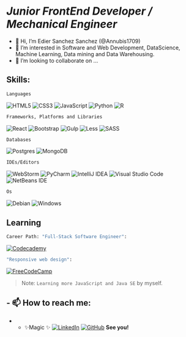# _Junior FrontEnd Developer / Mechanical Engineer_ 

- 👋 Hi, I’m Edier Sanchez Sanchez (@Annubis1709)
- 👀 I’m interested in Software and Web Development, DataScience, Machine Learning, Data mining and Data Warehousing.
- 💞️ I’m looking to collaborate on ...

## Skills:
```sh
Languages
```
![HTML5](https://img.shields.io/badge/html5-%23E34F26.svg?style=for-the-badge&logo=html5&logoColor=white) ![CSS3](https://img.shields.io/badge/css3-%231572B6.svg?style=for-the-badge&logo=css3&logoColor=white) ![JavaScript](https://img.shields.io/badge/javascript-%23323330.svg?style=for-the-badge&logo=javascript&logoColor=%23F7DF1E) ![Python](https://img.shields.io/badge/python-3670A0?style=for-the-badge&logo=python&logoColor=ffdd54) ![R](https://img.shields.io/badge/r-%23276DC3.svg?style=for-the-badge&logo=r&logoColor=white)

```sh
Frameworks, Platforms and Libraries
```
![React](https://img.shields.io/badge/react-%2320232a.svg?style=for-the-badge&logo=react&logoColor=%2361DAFB) ![Bootstrap](https://img.shields.io/badge/bootstrap-%23563D7C.svg?style=for-the-badge&logo=bootstrap&logoColor=white) ![Gulp](https://img.shields.io/badge/GULP-%23CF4647.svg?style=for-the-badge&logo=gulp&logoColor=white) ![Less](https://img.shields.io/badge/less-2B4C80?style=for-the-badge&logo=less&logoColor=white) ![SASS](https://img.shields.io/badge/SASS-hotpink.svg?style=for-the-badge&logo=SASS&logoColor=white)  
```sh
Databases
```

![Postgres](https://img.shields.io/badge/postgres-%23316192.svg?style=for-the-badge&logo=postgresql&logoColor=white) ![MongoDB](https://img.shields.io/badge/MongoDB-%234ea94b.svg?style=for-the-badge&logo=mongodb&logoColor=white)



```sh
IDEs/Editors
```
![WebStorm](https://img.shields.io/badge/webstorm-143?style=for-the-badge&logo=webstorm&logoColor=white&color=black) ![PyCharm](https://img.shields.io/badge/pycharm-143?style=for-the-badge&logo=pycharm&logoColor=black&color=black&labelColor=green) ![IntelliJ IDEA](https://img.shields.io/badge/IntelliJIDEA-000000.svg?style=for-the-badge&logo=intellij-idea&logoColor=white) ![Visual Studio Code](https://img.shields.io/badge/Visual%20Studio%20Code-0078d7.svg?style=for-the-badge&logo=visual-studio-code&logoColor=white) ![NetBeans IDE](https://img.shields.io/badge/NetBeansIDE-1B6AC6.svg?style=for-the-badge&logo=apache-netbeans-ide&logoColor=white)

```sh
Os
```
![Debian](https://img.shields.io/badge/Debian-D70A53?style=for-the-badge&logo=debian&logoColor=white) ![Windows](https://img.shields.io/badge/Windows-0078D6?style=for-the-badge&logo=windows&logoColor=white)

## Learning
```sh
Career Path: "Full-Stack Software Engineer":
```
[![Codecademy](https://img.shields.io/badge/Codecademy-FFF0E5?style=for-the-badge&logo=codecademy&logoColor=1F243A)](https://www.codecademy.com/)
```sh
"Responsive web design":
```
[![FreeCodeCamp](https://img.shields.io/badge/Freecodecamp-%23123.svg?&style=for-the-badge&logo=freecodecamp&logoColor=green)](https://www.freecodecamp.org/)

> Note: `Learning more JavaScript and Java SE` by myself.
## - 📫 How to reach me:
- - ✨Magic ✨
[![LinkedIn](https://img.shields.io/badge/linkedin-%230077B5.svg?style=for-the-badge&logo=linkedin&logoColor=white)](https://linkedin.com/in/edier-sanchez-sanchez)
[![GitHub](https://img.shields.io/badge/github-%23121011.svg?style=for-the-badge&logo=github&logoColor=white)](https://github.com/Annubis1709)
**See you!**


<!---
Annubis1709/Annubis1709 is a ✨ special ✨ repository because its `README.md` (this file) appears on your GitHub profile.
You can click the Preview link to take a look at your changes.
--->

<!---
<h1 class="code-line" data-line-start=0 data-line-end=1 ><a id="_Junior_Frontend_Developer__Mechanical_Engineer__0"></a><em>Junior Frontend Developer / Mechanical Engineer</em></h1>
<ul>
<li class="has-line-data" data-line-start="2" data-line-end="3">👋 Hi, I’m Edier Sanchez Sanchez (@Annubis1709)</li>
<li class="has-line-data" data-line-start="3" data-line-end="4">👀 I’m interested in Software and Web Development, DataScience, Machine Learning, Data mining and Data Warehousing.</li>
<li class="has-line-data" data-line-start="4" data-line-end="6">💞️ I’m looking to collaborate on …</li>
</ul>
<h2 class="code-line" data-line-start=6 data-line-end=7 ><a id="Skills_6"></a>Skills:</h2>
<pre><code class="has-line-data" data-line-start="8" data-line-end="10" class="language-sh">Languages
</code></pre>
<p class="has-line-data" data-line-start="10" data-line-end="11"><img src="https://img.shields.io/badge/html5-%23E34F26.svg?style=for-the-badge&amp;logo=html5&amp;logoColor=white" alt="HTML5"> <img src="https://img.shields.io/badge/css3-%231572B6.svg?style=for-the-badge&amp;logo=css3&amp;logoColor=white" alt="CSS3"> <img src="https://img.shields.io/badge/javascript-%23323330.svg?style=for-the-badge&amp;logo=javascript&amp;logoColor=%23F7DF1E" alt="JavaScript"> <img src="https://img.shields.io/badge/python-3670A0?style=for-the-badge&amp;logo=python&amp;logoColor=ffdd54" alt="Python"> <img src="https://img.shields.io/badge/r-%23276DC3.svg?style=for-the-badge&amp;logo=r&amp;logoColor=white" alt="R"></p>
<pre><code class="has-line-data" data-line-start="13" data-line-end="15" class="language-sh">Frameworks, Platforms and Libraries
</code></pre>
<p class="has-line-data" data-line-start="15" data-line-end="16"><img src="https://img.shields.io/badge/react-%2320232a.svg?style=for-the-badge&amp;logo=react&amp;logoColor=%2361DAFB" alt="React"> <img src="https://img.shields.io/badge/bootstrap-%23563D7C.svg?style=for-the-badge&amp;logo=bootstrap&amp;logoColor=white" alt="Bootstrap"> <img src="https://img.shields.io/badge/GULP-%23CF4647.svg?style=for-the-badge&amp;logo=gulp&amp;logoColor=white" alt="Gulp"> <img src="https://img.shields.io/badge/less-2B4C80?style=for-the-badge&amp;logo=less&amp;logoColor=white" alt="Less"> <img src="https://img.shields.io/badge/SASS-hotpink.svg?style=for-the-badge&amp;logo=SASS&amp;logoColor=white" alt="SASS"></p>
<pre><code class="has-line-data" data-line-start="17" data-line-end="19" class="language-sh">Databases
</code></pre>
<p class="has-line-data" data-line-start="20" data-line-end="21"><img src="https://img.shields.io/badge/postgres-%23316192.svg?style=for-the-badge&amp;logo=postgresql&amp;logoColor=white" alt="Postgres"> <img src="https://img.shields.io/badge/MongoDB-%234ea94b.svg?style=for-the-badge&amp;logo=mongodb&amp;logoColor=white" alt="MongoDB"></p>
<pre><code class="has-line-data" data-line-start="25" data-line-end="27" class="language-sh">IDEs/Editors
</code></pre>
<p class="has-line-data" data-line-start="27" data-line-end="28"><img src="https://img.shields.io/badge/webstorm-143?style=for-the-badge&amp;logo=webstorm&amp;logoColor=white&amp;color=black" alt="WebStorm"> <img src="https://img.shields.io/badge/pycharm-143?style=for-the-badge&amp;logo=pycharm&amp;logoColor=black&amp;color=black&amp;labelColor=green" alt="PyCharm"> <img src="https://img.shields.io/badge/IntelliJIDEA-000000.svg?style=for-the-badge&amp;logo=intellij-idea&amp;logoColor=white" alt="IntelliJ IDEA"> <img src="https://img.shields.io/badge/Visual%20Studio%20Code-0078d7.svg?style=for-the-badge&amp;logo=visual-studio-code&amp;logoColor=white" alt="Visual Studio Code"> <img src="https://img.shields.io/badge/NetBeansIDE-1B6AC6.svg?style=for-the-badge&amp;logo=apache-netbeans-ide&amp;logoColor=white" alt="NetBeans IDE"></p>
<pre><code class="has-line-data" data-line-start="30" data-line-end="32" class="language-sh">IDEs/Editors
</code></pre>
<p class="has-line-data" data-line-start="32" data-line-end="33"><img src="https://img.shields.io/badge/Debian-D70A53?style=for-the-badge&amp;logo=debian&amp;logoColor=white" alt="Debian"> <img src="https://img.shields.io/badge/Windows-0078D6?style=for-the-badge&amp;logo=windows&amp;logoColor=white" alt="Windows"></p>
<h2 class="code-line" data-line-start=34 data-line-end=35 ><a id="Learning_34"></a>Learning</h2>
<pre><code class="has-line-data" data-line-start="36" data-line-end="38" class="language-sh">Career Path: <span class="hljs-string">"Full-Stack Software Engineer"</span>:
</code></pre>
<p class="has-line-data" data-line-start="38" data-line-end="39"><a href="https://www.codecademy.com/"><img src="https://img.shields.io/badge/Codecademy-FFF0E5?style=for-the-badge&amp;logo=codecademy&amp;logoColor=1F243A" alt="Codecademy"></a></p>
<pre><code class="has-line-data" data-line-start="40" data-line-end="42" class="language-sh"><span class="hljs-string">"Responsive web design"</span>:
</code></pre>
<p class="has-line-data" data-line-start="42" data-line-end="43"><a href="https://www.freecodecamp.org/"><img src="https://img.shields.io/badge/Freecodecamp-%23123.svg?&amp;style=for-the-badge&amp;logo=freecodecamp&amp;logoColor=green" alt="FreeCodeCamp"></a></p>
<blockquote>
<p class="has-line-data" data-line-start="44" data-line-end="45">Note: <code>Learning more JavaScript and Java SE</code> by myself.</p>
</blockquote>
<h2 class="code-line" data-line-start=45 data-line-end=46 ><a id="__How_to_reach_me_45"></a>- 📫 How to reach me:</h2>
<ul>
<li class="has-line-data" data-line-start="46" data-line-end="50">
<ul>
<li class="has-line-data" data-line-start="46" data-line-end="50">✨Magic ✨<br>
<a href="https://linkedin.com/in/edier-sanchez-sanchez"><img src="https://img.shields.io/badge/linkedin-%230077B5.svg?style=for-the-badge&amp;logo=linkedin&amp;logoColor=white" alt="LinkedIn"></a><br>
<a href="https://github.com/Annubis1709"><img src="https://img.shields.io/badge/github-%23121011.svg?style=for-the-badge&amp;logo=github&amp;logoColor=white" alt="GitHub"></a><br>
<strong>See you!</strong></li>
</ul>
</li>
</ul>
--->

